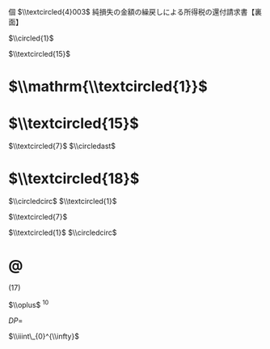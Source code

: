 個 $\\textcircled{4}003$ 純損失の金額の繰戻しによる所得税の還付請求書【裏面】

$\\circled{1}$

$\\textcircled{15}$

# $\\mathrm{\\textcircled{1}}$

# $\\textcircled{15}$

$\\textcircled{7}$ $\\circledast$

# $\\textcircled{18}$

$\\circledcirc$ $\\textcircled{1}$

$\\textcircled{7}$

$\\textcircled{1}$ $\\circledcirc$

# $@$

$(17)$

$\\oplus$ $^{10}$

$D P=$

$\\iiint\_{0}^{\\infty}$